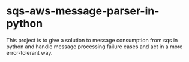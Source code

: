 # sqs-aws-message-parser-in-python
This project is to give a solution to message consumption from sqs in python and handle message processing failure cases and act in a more error-tolerant way.
